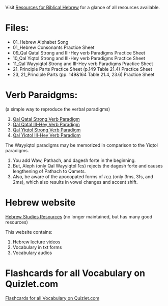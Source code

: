 Visit [Resources for Biblical Hebrew](https://martinmts.github.io/) for a glance of all resources available.

# Files:

* 01_Hebrew Alphabet Song
* 01_Hebrew Consonants Practice Sheet
* 09_Qal Qatal Strong and III-Hey verb Paradigms Practice Sheet
* 10_Qal Yiqtol Strong and III-Hey verb Paradigms Practice Sheet
* 11_Qal Wayyiqtol Strong and III-Hey verb Paradigms Practice Sheet
* 21_Principle Parts Practice Sheet (p.149 Table 21.4) Practice Sheet
* 23, 21_Principle Parts (pp. 149&164 Table 21.4, 23.6) Practice Sheet


# Verb Paraidgms:
(a simple way to reproduce the verbal paradigms)
1. [Qal Qatal Strong Verb Paradigm](https://www.youtube.com/watch?v=P9xVYJ-sJ2k)
2. [Qal Qatal III-Hey Verb Paradigm](https://www.youtube.com/watch?v=sIEL2xp1ogo)
3. [Qal Yiqtol Strong Verb Paradigm](https://www.youtube.com/watch?v=9cuka5tgK94)
4. [Qal Yiqtol III-Hey Verb Paradigm](https://www.youtube.com/watch?v=6ewIlzYvoB4)

The Wayyiqtol paradigms may be memorized in comparison to the Yiqtol paradigms.
1. You add Waw, Pathach, and dagesh forte in the beginning.
2. But, Aleph (only Qal Wayyiqtol 1cs) rejects the dagesh forte and causes lengthening of Pathach to Qamets.
3. Also, be aware of the apocopated forms of בנה (only 3ms, 3fs, and 2ms), which also results in vowel changes and accent shift.



# Hebrew website
[Hebrew Studies Resources](http://hebrewgrammar.sbts.edu/index.html) (no longer maintained, but has many good resources)

This website contains:
1. Hebrew lecture videos
2. Vocabulary in txt forms
3. Vocabulary audios

# Flashcards for all Vocabulary on Quizlet.com
[Flashcards for all Vocabulary on Quizlet.com](https://quizlet.com/SBTSOnline/folders/elementary-hebrew-20400-garrett)
